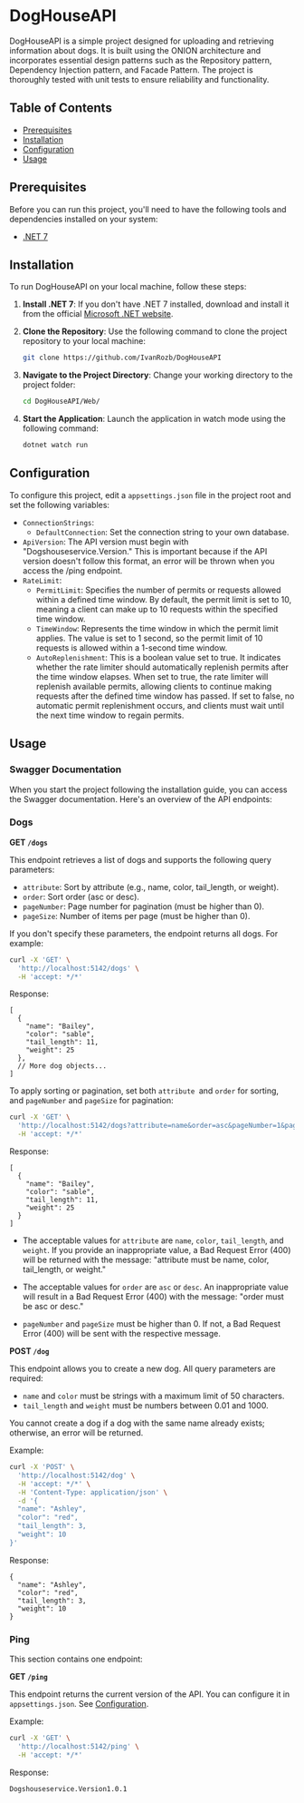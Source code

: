 # DogHouseAPI
DogHouseAPI is a simple project designed for uploading and retrieving information about dogs. 
It is built using the ONION architecture and incorporates essential design patterns such as the Repository pattern, Dependency Injection pattern, and Facade Pattern. 
The project is thoroughly tested with unit tests to ensure reliability and functionality.

## Table of Contents

- [Prerequisites](#prerequisites)
- [Installation](#installation)
- [Configuration](#configuration)
- [Usage](#usage)

## Prerequisites

Before you can run this project, you'll need to have the following tools and dependencies installed on your system:

- [.NET 7](https://dotnet.microsoft.com/download/dotnet/7.0)

## Installation
To run DogHouseAPI on your local machine, follow these steps:

1. **Install .NET 7**: If you don't have .NET 7 installed, download and install it from the official [Microsoft .NET website](https://dotnet.microsoft.com/download/dotnet/7.0).

2. **Clone the Repository**: Use the following command to clone the project repository to your local machine:

   ```bash
   git clone https://github.com/IvanRozb/DogHouseAPI
   
2. **Navigate to the Project Directory**: Change your working directory to the project folder:

   ```bash
   cd DogHouseAPI/Web/
   
3. **Start the Application**: Launch the application in watch mode using the following command:

   ```bash
   dotnet watch run

## Configuration

To configure this project, edit a `appsettings.json` file in the project root and set the following variables:

- `ConnectionStrings`:
  - `DefaultConnection`: Set the connection string to your own database.
- `ApiVersion`: The API version must begin with "Dogshouseservice.Version." This is important because if the API version doesn't follow this format, an error will be thrown when you access the /ping endpoint.
- `RateLimit`:
  - `PermitLimit`: Specifies the number of permits or requests allowed within a defined time window. By default, the permit limit is set to 10, meaning a client can make up to 10 requests within the specified time window.
  - `TimeWindow`: Represents the time window in which the permit limit applies. The value is set to 1 second, so the permit limit of 10 requests is allowed within a 1-second time window.
  - `AutoReplenishment`: This is a boolean value set to true.
    It indicates whether the rate limiter should automatically replenish permits after the time window elapses.
    When set to true, the rate limiter will replenish available permits, allowing clients to continue making requests after the defined time window has passed.
    If set to false, no automatic permit replenishment occurs, and clients must wait until the next time window to regain permits.

## Usage

### Swagger Documentation

When you start the project following the installation guide, you can access the Swagger documentation. Here's an overview of the API endpoints:

### Dogs

**GET `/dogs`**

This endpoint retrieves a list of dogs and supports the following query parameters:

- `attribute`: Sort by attribute (e.g., name, color, tail_length, or weight).
- `order`: Sort order (asc or desc).
- `pageNumber`: Page number for pagination (must be higher than 0).
- `pageSize`: Number of items per page (must be higher than 0).

If you don't specify these parameters, the endpoint returns all dogs. For example:

```bash
curl -X 'GET' \
  'http://localhost:5142/dogs' \
  -H 'accept: */*'
```

Response:

```
[
  {
    "name": "Bailey",
    "color": "sable",
    "tail_length": 11,
    "weight": 25
  },
  // More dog objects...
]
```

To apply sorting or pagination, set both `attribute `and `order` for sorting, and `pageNumber` and `pageSize` for pagination:

```bash
curl -X 'GET' \
  'http://localhost:5142/dogs?attribute=name&order=asc&pageNumber=1&pageSize=1' \
  -H 'accept: */*'
```

Response: 
```
[
  {
    "name": "Bailey",
    "color": "sable",
    "tail_length": 11,
    "weight": 25
  }
]

```

* The acceptable values for `attribute` are `name`, `color`, `tail_length`, and `weight`. If you provide an inappropriate value, a Bad Request Error (400) will be returned with the message: "attribute must be name, color, tail_length, or weight."

* The acceptable values for `order` are `asc` or `desc`. An inappropriate value will result in a Bad Request Error (400) with the message: "order must be asc or desc."

* `pageNumber` and `pageSize` must be higher than 0. If not, a Bad Request Error (400) will be sent with the respective message.

**POST `/dog`**

This endpoint allows you to create a new dog. All query parameters are required:

* `name` and `color` must be strings with a maximum limit of 50 characters.
* `tail_length` and `weight` must be numbers between 0.01 and 1000.

You cannot create a dog if a dog with the same name already exists; otherwise, an error will be returned.

Example:
```bash
curl -X 'POST' \
  'http://localhost:5142/dog' \
  -H 'accept: */*' \
  -H 'Content-Type: application/json' \
  -d '{
  "name": "Ashley",
  "color": "red",
  "tail_length": 3,
  "weight": 10
}'
```

Response:

```
{
  "name": "Ashley",
  "color": "red",
  "tail_length": 3,
  "weight": 10
}
```

### Ping

This section contains one endpoint:


**GET `/ping`**

This endpoint returns the current version of the API. You can configure it in `appsettings.json`. See [Configuration](#configuration).

Example:

```bash
curl -X 'GET' \
  'http://localhost:5142/ping' \
  -H 'accept: */*'
```

Response:

```
Dogshouseservice.Version1.0.1
```
